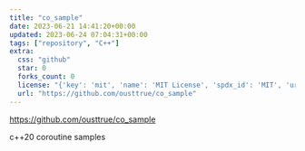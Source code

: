 ```yaml
---
title: "co_sample"
date: 2023-06-21 14:41:20+00:00
updated: 2023-06-24 07:04:31+00:00
tags: ["repository", "C++"]
extra:
  css: "github"
  star: 0
  forks_count: 0
  license: "{'key': 'mit', 'name': 'MIT License', 'spdx_id': 'MIT', 'url': 'https://api.github.com/licenses/mit', 'node_id': 'MDc6TGljZW5zZTEz'}"
  url: "https://github.com/ousttrue/co_sample"
---
```


<https://github.com/ousttrue/co_sample>

c++20 coroutine samples
